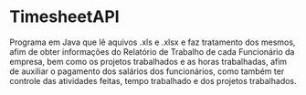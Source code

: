 # TimesheetAPI

Programa em Java que lê aquivos .xls e .xlsx e faz tratamento dos mesmos, afim de obter informações do Relatório de Trabalho de cada Funcionário da empresa, bem como os projetos trabalhados e as horas trabalhadas, afim de auxiliar o pagamento dos salários dos funcionários, como também ter controle das atividades feitas, tempo trabalhado e dos projetos trabalhados.
